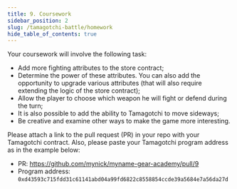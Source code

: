 ```yaml
---
title: 9. Coursework
sidebar_position: 2
slug: /tamagotchi-battle/homework
hide_table_of_contents: true
---
```


Your coursework will involve the following task:

- Add more fighting attributes to the store contract;
- Determine the power of these attributes. You can also add the opportunity to upgrade various attributes (that will also require extending the logic of the store contract);
- Allow the player to choose which weapon he will fight or defend during the turn;
- It is also possible to add the ability to Tamagotchi to move sideways;
- Be creative and examine other ways to make the game more interesting.

Please attach a link to the pull request (PR) in your repo with your Tamagotchi contract. Also, please paste your Tamagotchi program address as in the example below:

- PR: <https://github.com/mynick/myname-gear-academy/pull/9>
- Program address: `0xd43593c715fdd31c61141abd04a99fd6822c8558854ccde39a5684e7a56da27d`
